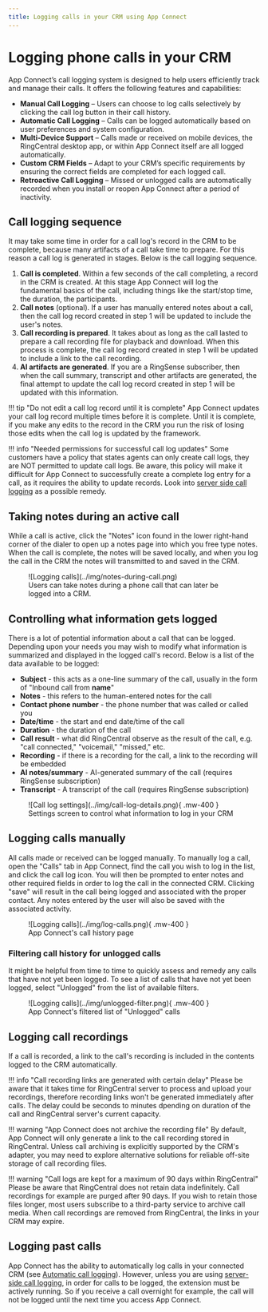```yaml
---
title: Logging calls in your CRM using App Connect
---
```

# Logging phone calls in your CRM

App Connect’s call logging system is designed to help users efficiently track and manage their calls. It offers the following features and capabilities:

* **Manual Call Logging** – Users can choose to log calls selectively by clicking the call log button in their call history.
* **Automatic Call Logging** – Calls can be logged automatically based on user preferences and system configuration.
* **Multi-Device Support** – Calls made or received on mobile devices, the RingCentral desktop app, or within App Connect itself are all logged automatically.
* **Custom CRM Fields** – Adapt to your CRM’s specific requirements by ensuring the correct fields are completed for each logged call.
* **Retroactive Call Logging** – Missed or unlogged calls are automatically recorded when you install or reopen App Connect after a period of inactivity.

## Call logging sequence

It may take some time in order for a call log's record in the CRM to be complete, because many artifacts of a call take time to prepare. For this reason a call log is generated in stages. Below is the call logging sequence.

1. **Call is completed**. Within a few seconds of the call completing, a record in the CRM is created. At this stage App Connect will log the fundamental basics of the call, including things like the start/stop time, the duration, the participants. 
2. **Call notes** (optional). If a user has manually entered notes about a call, then the call log record created in step 1 will be updated to include the user's notes. 
3. **Call recording is prepared**. It takes about as long as the call lasted to prepare a call recording file for playback and download. When this process is complete, the call log record created in step 1 will be updated to include a link to the call recording.
4. **AI artifacts are generated**. If you are a RingSense subscriber, then when the call summary, transcript and other artifacts are generated, the final attempt to update the call log record created in step 1 will be updated with this information. 

!!! tip "Do not edit a call log record until it is complete"
    App Connect updates your call log record multiple times before it is complete. Until it is complete, if you make any edits to the record in the CRM you run the risk of losing those edits when the call log is updated by the framework. 
	
!!! info "Needed permissions for successful call log updates"
    Some customers have a policy that states agents can only create call logs, they are NOT permitted to update call logs. Be aware, this policy will make it difficult for App Connect to successfully create a complete log entry for a call, as it requires the ability to update records. Look into [server side call logging](server-side-logging.md) as a possible remedy. 

## Taking notes during an active call

While a call is active, click the "Notes" icon found in the lower right-hand corner of the dialer to open up a notes page into which you free type notes. When the call is complete, the notes will be saved locally, and when you log the call in the CRM the notes will transmitted to and saved in the CRM.

<figure markdown>
  ![Logging calls](../img/notes-during-call.png)
  <figcaption>Users can take notes during a phone call that can later be logged into a CRM.</figcaption>
</figure>

## Controlling what information gets logged

There is a lot of potential information about a call that can be logged. Depending upon your needs you may wish to modify what information is summarized and displayed in the logged call's record. Below is a list of the data available to be logged:

* **Subject** - this acts as a one-line summary of the call, usually in the form of "Inbound call from **name**"
* **Notes** - this refers to the human-entered notes for the call
* **Contact phone number** - the phone number that was called or called you
* **Date/time** - the start and end date/time of the call
* **Duration** - the duration of the call
* **Call result** - what did RingCentral observe as the result of the call, e.g. "call connected," "voicemail," "missed," etc. 
* **Recording** - if there is a recording for the call, a link to the recording will be embedded 
* **AI notes/summary** - AI-generated summary of the call (requires RingSense subscription)
* **Transcript** - A transcript of the call (requires RingSense subscription)

<figure markdown>
  ![Call log settings](../img/call-log-details.png){ .mw-400 }
  <figcaption>Settings screen to control what information to log in your CRM</figcaption>
</figure>

## Logging calls manually

All calls made or received can be logged manually. To manually log a call, open the "Calls" tab in App Connect, find the call you wish to log in the list, and click the call log icon. You will then be prompted to enter notes and other required fields in order to log the call in the connected CRM. Clicking "save" will result in the call being logged and associated with the proper contact. Any notes entered by the user will also be saved with the associated activity.

<figure markdown>
  ![Logging calls](../img/log-calls.png){ .mw-400 }
  <figcaption>App Connect's call history page</figcaption>
</figure>

### Filtering call history for unlogged calls

It might be helpful from time to time to quickly assess and remedy any calls that have not yet been logged. To see a list of calls that have not yet been logged, select "Unlogged" from the list of available filters. 

<figure markdown>
  ![Logging calls](../img/unlogged-filter.png){ .mw-400 }
  <figcaption>App Connect's filtered list of "Unlogged" calls</figcaption>
</figure>

## Logging call recordings

If a call is recorded, a link to the call's recording is included in the contents logged to the CRM automatically. 

!!! info "Call recording links are generated with certain delay"
    Please be aware that it takes time for RingCentral server to process and upload your recordings, therefore recording links won't be generated immediately after calls. The delay could be seconds to minutes dpending on duration of the call and RingCentral server's current capacity.  

!!! warning "App Connect does not archive the recording file"
    By default, App Connect will only generate a link to the call recording stored in RingCentral. Unless call archiving is explicitly supported by the CRM's adapter, you may need to explore alternative solutions for reliable off-site storage of call recording files. 

!!! warning "Call logs are kept for a maximum of 90 days within RingCentral"
    Please be aware that RingCentral does not retain data indefinitely. Call recordings for example are purged after 90 days. If you wish to retain those files longer, most users subscribe to a third-party service to archive call media. When call recordings are removed from RingCentral, the links in your CRM may expire. 

## Logging past calls

App Connect has the ability to automatically log calls in your connected CRM (see [Automatic call logging](automatic-logging.md)). However, unless you are using [server-side call logging](server-side-logging.md), in order for calls to be logged, the extension must be actively running. So if you receive a call overnight for example, the call will not be logged until the next time you access App Connect. 


